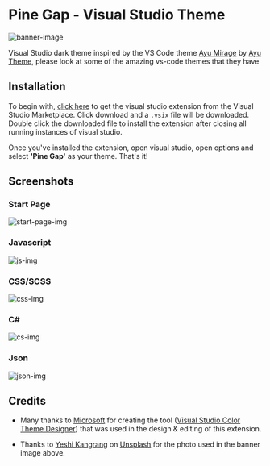 # Pine Gap - Visual Studio Theme

<!-- ![Visual Studio Marketplace Installs](https://img.shields.io/visual-studio-marketplace/i/NeonClouds.pinegap-dark?style=flat-square) -->

![banner-image](https://raw.githubusercontent.com/tmacharia/pine-gap/master/img/banner.png)

Visual Studio dark theme inspired by the VS Code theme [Ayu Mirage](https://github.com/ayu-theme/vscode-ayu) by [Ayu Theme](https://github.com/ayu-theme), please look at some of the amazing vs-code themes that they have

## Installation

To begin with, [click here](https://marketplace.visualstudio.com/items?itemName=NeonClouds.pinegap-dark) to get the visual studio extension from the Visual Studio Marketplace. Click download and a `.vsix` file will be downloaded. Double click the downloaded file to install the extension after closing all running instances of visual studio.

Once you've installed the extension, open visual studio, open options and select **'Pine Gap'** as your theme. That's it!
## Screenshots

<!-- ### Theme Designer

![vs theme creator](https://raw.githubusercontent.com/tmacharia/pine-gap/master/img/vs-theme.PNG) -->

### Start Page

![start-page-img](https://raw.githubusercontent.com/tmacharia/pine-gap/master/img/start-page.png)

### Javascript

![js-img](https://raw.githubusercontent.com/tmacharia/pine-gap/master/img/js.png)

### CSS/SCSS

![css-img](https://raw.githubusercontent.com/tmacharia/pine-gap/master/img/css.png)

### C#

![cs-img](https://raw.githubusercontent.com/tmacharia/pine-gap/master/img/cs.png)

### Json

![json-img](https://raw.githubusercontent.com/tmacharia/pine-gap/master/img/json.png)

## Credits

+ Many thanks to [Microsoft](https://marketplace.visualstudio.com/publishers/Microsoft) for creating the tool ([Visual Studio Color Theme Designer](https://marketplace.visualstudio.com/items?itemName=ms-madsk.ColorThemeDesigner)) that was used in the design & editing of this extension.

+ Thanks to [Yeshi Kangrang](https://unsplash.com/@omgitsyeshi?utm_source=unsplash&utm_medium=referral&utm_content=creditCopyText) on [Unsplash](https://unsplash.com/s/photos/city?utm_source=unsplash&utm_medium=referral&utm_content=creditCopyText) for the photo used in the banner image above.